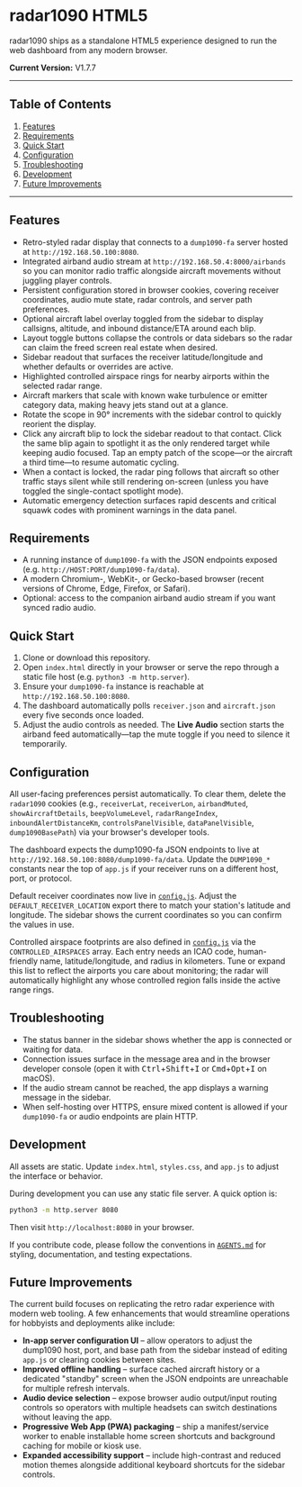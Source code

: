 # radar1090 HTML5

radar1090 ships as a standalone HTML5 experience designed to run the web dashboard
from any modern browser.

**Current Version:** V1.7.7

---

## Table of Contents

1. [Features](#features)
2. [Requirements](#requirements)
3. [Quick Start](#quick-start)
4. [Configuration](#configuration)
5. [Troubleshooting](#troubleshooting)
6. [Development](#development)
7. [Future Improvements](#future-improvements)

---

## Features

- Retro-styled radar display that connects to a `dump1090-fa` server hosted at `http://192.168.50.100:8080`.
- Integrated airband audio stream at `http://192.168.50.4:8000/airbands` so you can
  monitor radio traffic alongside aircraft movements without juggling player controls.
- Persistent configuration stored in browser cookies, covering receiver coordinates, audio mute state, radar controls, and
  server path preferences.
- Optional aircraft label overlay toggled from the sidebar to display callsigns, altitude, and inbound distance/ETA around each blip.
- Layout toggle buttons collapse the controls or data sidebars so the radar can claim the freed screen real estate when desired.
- Sidebar readout that surfaces the receiver latitude/longitude and whether defaults or overrides are active.
- Highlighted controlled airspace rings for nearby airports within the selected radar range.
- Aircraft markers that scale with known wake turbulence or emitter category data, making heavy jets stand out at a glance.
- Rotate the scope in 90° increments with the sidebar control to quickly reorient the display.
- Click any aircraft blip to lock the sidebar readout to that contact.
  Click the same blip again to spotlight it as the only rendered target while
  keeping audio focused. Tap an empty patch of the scope—or the aircraft a
  third time—to resume automatic cycling.
- When a contact is locked, the radar ping follows that aircraft so other
  traffic stays silent while still rendering on-screen (unless you have toggled
  the single-contact spotlight mode).
- Automatic emergency detection surfaces rapid descents and critical squawk codes with prominent warnings in the data panel.

## Requirements

- A running instance of `dump1090-fa` with the JSON endpoints exposed (e.g.
  `http://HOST:PORT/dump1090-fa/data`).
- A modern Chromium-, WebKit-, or Gecko-based browser (recent versions of Chrome, Edge,
  Firefox, or Safari).
- Optional: access to the companion airband audio stream if you want synced radio audio.

## Quick Start

1. Clone or download this repository.
2. Open `index.html` directly in your browser or serve the repo through a static file
   host (e.g. `python3 -m http.server`).
3. Ensure your `dump1090-fa` instance is reachable at `http://192.168.50.100:8080`.
4. The dashboard automatically polls `receiver.json` and `aircraft.json` every five
   seconds once loaded.
5. Adjust the audio controls as needed. The **Live Audio** section starts the airband
   feed automatically—tap the mute toggle if you need to silence it temporarily.

## Configuration

All user-facing preferences persist automatically. To clear them, delete the
`radar1090` cookies (e.g., `receiverLat`, `receiverLon`, `airbandMuted`,
`showAircraftDetails`, `beepVolumeLevel`, `radarRangeIndex`,
`inboundAlertDistanceKm`, `controlsPanelVisible`, `dataPanelVisible`,
`dump1090BasePath`) via your browser's developer tools.

The dashboard expects the dump1090-fa JSON endpoints to live at
`http://192.168.50.100:8080/dump1090-fa/data`. Update the `DUMP1090_*` constants near the
top of `app.js` if your receiver runs on a different host, port, or protocol.

Default receiver coordinates now live in [`config.js`](config.js). Adjust the
`DEFAULT_RECEIVER_LOCATION` export there to match your station's latitude and longitude.
The sidebar shows the current coordinates so you can confirm the values in use.

Controlled airspace footprints are also defined in [`config.js`](config.js) via the
`CONTROLLED_AIRSPACES` array. Each entry needs an ICAO code, human-friendly name,
latitude/longitude, and radius in kilometers. Tune or expand this list to reflect the
airports you care about monitoring; the radar will automatically highlight any whose
controlled region falls inside the active range rings.

## Troubleshooting

- The status banner in the sidebar shows whether the app is connected or waiting for
  data.
- Connection issues surface in the message area and in the browser developer console
  (open it with <kbd>Ctrl</kbd>+<kbd>Shift</kbd>+<kbd>I</kbd> or
  <kbd>Cmd</kbd>+<kbd>Opt</kbd>+<kbd>I</kbd> on macOS).
- If the audio stream cannot be reached, the app displays a warning message in the sidebar.
- When self-hosting over HTTPS, ensure mixed content is allowed if your `dump1090-fa`
  or audio endpoints are plain HTTP.

## Development

All assets are static. Update `index.html`, `styles.css`, and `app.js` to adjust the
interface or behavior.

During development you can use any static file server. A quick option is:

```bash
python3 -m http.server 8080
```

Then visit `http://localhost:8080` in your browser.

If you contribute code, please follow the conventions in [`AGENTS.md`](AGENTS.md) for
styling, documentation, and testing expectations.

## Future Improvements

The current build focuses on replicating the retro radar experience with modern web
tooling. A few enhancements that would streamline operations for hobbyists and
deployments alike include:

- **In-app server configuration UI** – allow operators to adjust the dump1090 host,
  port, and base path from the sidebar instead of editing `app.js` or clearing
  cookies between sites.
- **Improved offline handling** – surface cached aircraft history or a dedicated
  "standby" screen when the JSON endpoints are unreachable for multiple refresh
  intervals.
- **Audio device selection** – expose browser audio output/input routing controls so
  operators with multiple headsets can switch destinations without leaving the app.
- **Progressive Web App (PWA) packaging** – ship a manifest/service worker to enable
  installable home screen shortcuts and background caching for mobile or kiosk use.
- **Expanded accessibility support** – include high-contrast and reduced motion
  themes alongside additional keyboard shortcuts for the sidebar controls.
